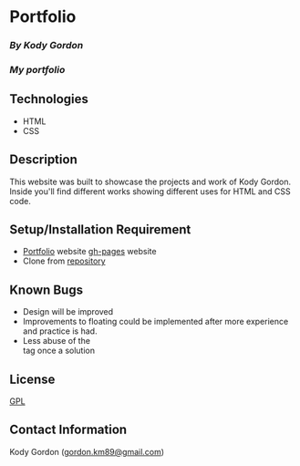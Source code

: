 # Portfolio

### _By Kody Gordon_
### _My portfolio_

## Technologies
* HTML
* CSS

## Description
This website was built to showcase the projects and work of Kody Gordon. Inside you'll find different works showing different uses for HTML and CSS code. 

## Setup/Installation Requirement
* [Portfolio](https://github.com/kody7mm/portfolio.git) website
[gh-pages](https://github.com/Kody7mm/kody7mm.github.io.git/portfolio) website
* Clone from [repository](https://github.com/kody7mm/portfolio.git)

## Known Bugs
* Design will be improved
* Improvements to floating could be implemented after more experience and practice is had.
* Less abuse of the <br> tag once a solution

## License
[GPL](https://choosealicense.com/licenses/gpl-3.0/)

## Contact Information
Kody Gordon (gordon.km89@gmail.com)